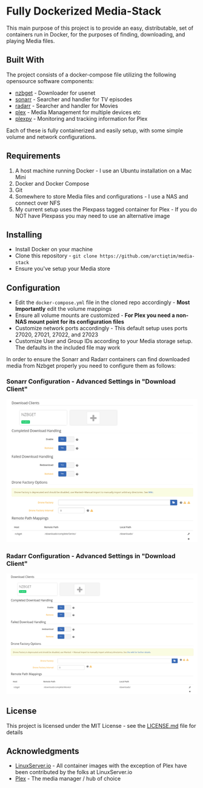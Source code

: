 # Fully Dockerized Media-Stack

This main purpose of this project is to provide an easy, distributable, set of containers run in Docker, for the purposes of finding, downloading, and playing Media files.

## Built With

The project consists of a docker-compose file utilizing the following opensource software components:

 * [nzbget](https://nzbget.net) - Downloader for usenet
 * [sonarr](https://sonarr.tv) - Searcher and handler for TV episodes
 * [radarr](https://radarr.video) - Searcher and handler for Movies
 * [plex](https://www.plex.tv) - Media Management for multiple devices etc
 * [plexpy](https://jonnywong16.github.io/plexpy/) - Monitoring and tracking information for Plex

Each of these is fully containerized and easily setup, with some simple volume and network configurations.

## Requirements

 1. A host machine running Docker - I use an Ubuntu installation on a Mac Mini
 2. Docker and Docker Compose
 3. Git
 4. Somewhere to store Media files and configurations - I use a NAS and connect over NFS
 5. My current setup uses the Plexpass tagged container for Plex - If you do NOT have Plexpass you may need to use an alternative image

## Installing

 * Install Docker on your machine
 * Clone this repository - `git clone https://github.com/arctiqtim/media-stack`
 * Ensure you've setup your Media store

## Configuration

 * Edit the `docker-compose.yml` file in the cloned repo accordingly - **Most Importantly** edit the volume mappings
 * Ensure all volume mounts are customized - **For Plex you need a non-NAS mount point for its configuration files**
 * Customize network ports accordingly - This default setup uses ports 27020, 27021, 27022, and 27023
 * Customize User and Group IDs according to your Media storage setup.  The defaults in the included file may work

In order to ensure the Sonarr and Radarr containers can find downloaded media from Nzbget properly you need to configure them as follows:

### Sonarr Configuration - Advanced Settings in "Download Client"

![Sonarr Config](screenshots/sonarr_config.png)

### Radarr Configuration - Advanced Settings in "Download Client"

![Radarr Config](screenshots/radarr_config.png)

## License

This project is licensed under the MIT License - see the [LICENSE.md](LICENSE.md) file for details

## Acknowledgments

* [LinuxServer.io](https://www.linuxserver.io) - All container images with the exception of Plex have been contributed by the folks at LinuxServer.io
* [Plex](www.plex.tv) - The media manager / hub of choice
